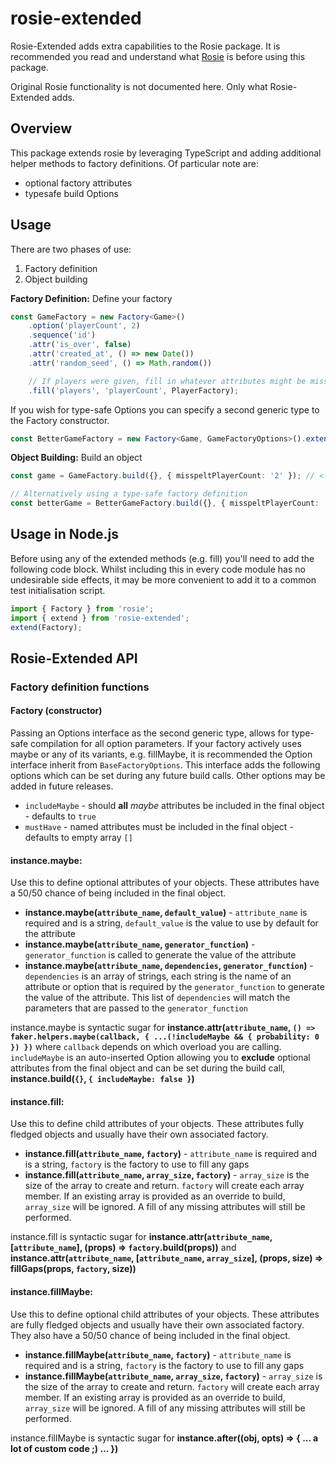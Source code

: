 # rosie-extended

Rosie-Extended adds extra capabilities to the Rosie package. It is recommended you read and understand what [Rosie](https://github.com/rosiejs/rosie#readme) is before using this package.

Original Rosie functionality is not documented here. Only what Rosie-Extended adds.

## Overview

This package extends rosie by leveraging TypeScript and adding additional helper methods to factory definitions. Of particular note are:

-   optional factory attributes
-   typesafe build Options

## Usage

There are two phases of use:

1.  Factory definition
2.  Object building

**Factory Definition:** Define your factory

```typescript
const GameFactory = new Factory<Game>()
    .option('playerCount', 2)
    .sequence('id')
    .attr('is_over', false)
    .attr('created_at', () => new Date())
    .attr('random_seed', () => Math.random())

    // If players were given, fill in whatever attributes might be missing.
    .fill('players', 'playerCount', PlayerFactory);
```

If you wish for type-safe Options you can specify a second generic type to the Factory constructor.

```typescript
const BetterGameFactory = new Factory<Game, GameFactoryOptions>().extend(GameFactory);
```

**Object Building:** Build an object

```typescript
const game = GameFactory.build({}, { misspeltPlayerCount: '2' }); // <-- no compile time error is thrown

// Alternatively using a type-safe factory definition
const betterGame = BetterGameFactory.build({}, { misspeltPlayerCount: '2' }); // <-- TS error is thrown
```

## Usage in Node.js

Before using any of the extended methods (e.g. fill) you'll need to add the following code block. Whilst including
this in every code module has no undesirable side effects, it may be more convenient to add it to a common test
initialisation script.

```typescript
import { Factory } from 'rosie';
import { extend } from 'rosie-extended';
extend(Factory);
```

## Rosie-Extended API

### Factory definition functions

#### Factory (constructor)

Passing an Options interface as the second generic type, allows for type-safe compilation for all option parameters. If your factory actively uses maybe or any of its variants, e.g. fillMaybe, it is recommended the Option interface inherit from `BaseFactoryOptions`. This interface adds the following options which can be set during any future build calls. Other options may be added in future releases.

-   `includeMaybe` - should **all** _maybe_ attributes be included in the final object - defaults to `true`
-   `mustHave` - named attributes must be included in the final object - defaults to empty array `[]`

#### instance.maybe:

Use this to define optional attributes of your objects. These attributes have a 50/50 chance of being included in the final object.

-   **instance.maybe(`attribute_name`, `default_value`)** - `attribute_name` is required and is a string, `default_value` is the value to use by default for the attribute
-   **instance.maybe(`attribute_name`, `generator_function`)** - `generator_function` is called to generate the value of the attribute
-   **instance.maybe(`attribute_name`, `dependencies`, `generator_function`)** - `dependencies` is an array of strings, each string is the name of an attribute or option that is required by the `generator_function` to generate the value of the attribute. This list of `dependencies` will match the parameters that are passed to the `generator_function`

instance.maybe is syntactic sugar for **instance.attr(`attribute_name`, `() => faker.helpers.maybe(callback, { ...(!includeMaybe && { probability: 0 }) })`** where `callback` depends on which overload you are calling. `includeMaybe` is an auto-inserted Option allowing you to **exclude** optional attributes from the final object and can be set during the build call, **instance.build(`{}`, `{ includeMaybe: false }`)**

#### instance.fill:

Use this to define child attributes of your objects. These attributes fully fledged objects and usually have their own associated factory.

-   **instance.fill(`attribute_name`, `factory`)** - `attribute_name` is required and is a string, `factory` is the factory to use to fill any gaps
-   **instance.fill(`attribute_name`, `array_size`, `factory`)** - `array_size` is the size of the array to create and return. `factory` will create each array member. If an existing array is provided as an override to build, `array_size` will be ignored. A fill of any missing attributes will still be performed.

instance.fill is syntactic sugar for **instance.attr(`attribute_name`, [`attribute_name`], (props) => `factory`.build(props))** and **instance.attr(`attribute_name`, [`attribute_name`, `array_size`], (props, size) => fillGaps(props, `factory`, size))**

#### instance.fillMaybe:

Use this to define optional child attributes of your objects. These attributes are fully fledged objects and usually have their own associated factory. They also have a 50/50 chance of being included in the final object.

-   **instance.fillMaybe(`attribute_name`, `factory`)** - `attribute_name` is required and is a string, `factory` is the factory to use to fill any gaps
-   **instance.fillMaybe(`attribute_name`, `array_size`, `factory`)** - `array_size` is the size of the array to create and return. `factory` will create each array member. If an existing array is provided as an override to build, `array_size` will be ignored. A fill of any missing attributes will still be performed.

instance.fillMaybe is syntactic sugar for **instance.after((obj, opts) => { ... a lot of custom code ;) ... })**
